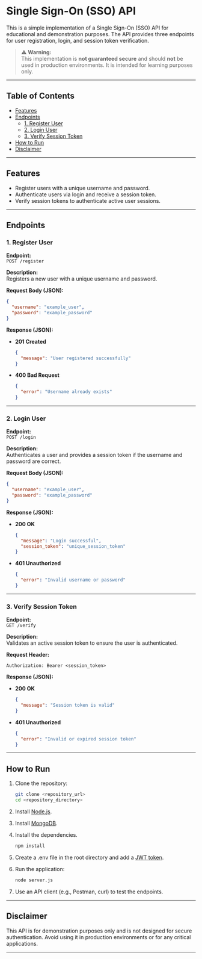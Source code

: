 # Single Sign-On (SSO) API

This is a simple implementation of a Single Sign-On (SSO) API for educational and demonstration purposes. The API provides three endpoints for user registration, login, and session token verification.

> **⚠️ Warning:**\
> This implementation is **not guaranteed secure** and should **not** be used in production environments. It is intended for learning purposes only.

---

## Table of Contents

- [Features](#features)
- [Endpoints](#endpoints)
  - [1. Register User](#1-register-user)
  - [2. Login User](#2-login-user)
  - [3. Verify Session Token](#3-verify-session-token)
- [How to Run](#how-to-run)
- [Disclaimer](#disclaimer)

---

## Features

- Register users with a unique username and password.
- Authenticate users via login and receive a session token.
- Verify session tokens to authenticate active user sessions.

---

## Endpoints

### 1. Register User

**Endpoint:**\
`POST /register`

**Description:**\
Registers a new user with a unique username and password.

**Request Body (JSON):**

```json
{
  "username": "example_user",
  "password": "example_password"
}
```

**Response (JSON):**

- **201 Created**
  ```json
  {
    "message": "User registered successfully"
  }
  ```
- **400 Bad Request**
  ```json
  {
    "error": "Username already exists"
  }
  ```

---

### 2. Login User

**Endpoint:**\
`POST /login`

**Description:**\
Authenticates a user and provides a session token if the username and password are correct.

**Request Body (JSON):**

```json
{
  "username": "example_user",
  "password": "example_password"
}
```

**Response (JSON):**

- **200 OK**
  ```json
  {
    "message": "Login successful",
    "session_token": "unique_session_token"
  }
  ```
- **401 Unauthorized**
  ```json
  {
    "error": "Invalid username or password"
  }
  ```

---

### 3. Verify Session Token

**Endpoint:**\
`GET /verify`

**Description:**\
Validates an active session token to ensure the user is authenticated.

**Request Header:**

```plaintext
Authorization: Bearer <session_token>
```

**Response (JSON):**

- **200 OK**
  ```json
  {
    "message": "Session token is valid"
  }
  ```
- **401 Unauthorized**
  ```json
  {
    "error": "Invalid or expired session token"
  }
  ```

---

## How to Run

1. Clone the repository:
   ```bash
   git clone <repository_url>
   cd <repository_directory>
   ```
2. Install [Node.js](https://nodejs.org/en/download). 

3. Install [MongoDB](https://www.mongodb.com/docs/manual/installation/).

4. Install the dependencies.
   ```bash
   npm install
   ```
5. Create a .env file in the root directory and add a [JWT token](https://dev.to/tkirwa/generate-a-random-jwt-secret-key-39j4).
   
   
6. Run the application:
   ```bash
   node server.js
   ```
7. Use an API client (e.g., Postman, curl) to test the endpoints.

---

## Disclaimer

This API is for demonstration purposes only and is not designed for secure authentication. Avoid using it in production environments or for any critical applications.

---

